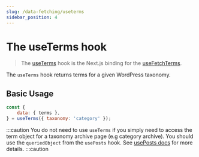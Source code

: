 ```yaml
---
slug: /data-fetching/useterms
sidebar_position: 4
---
```


# The useTerms hook

> The [useTerms](/api/modules/10up_headless_next#useterms) hook is the Next.js binding for the [useFetchTerms](/api/namespaces/10up_headless_core.react#usefetchterms).

The `useTerms` hook returns terms for a given WordPress taxonomy.

## Basic Usage

```javascript
const {
    data: { terms },
} = useTerms({ taxonomy: 'category' });
```

:::caution
You do not need to use `useTerms` if you simply need to access the term object for a taxonomy archive page (e.g category archive). You should use the `queriedObject` from the `usePosts` hook. See [usePosts docs](/docs/data-fetching/useposts/#queried-object) for more details.
:::caution
